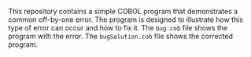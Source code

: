 This repository contains a simple COBOL program that demonstrates a common off-by-one error. The program is designed to illustrate how this type of error can occur and how to fix it.  The `bug.cob` file shows the program with the error. The `bugSolution.cob` file shows the corrected program.